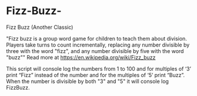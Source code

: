 # Fizz-Buzz-
Fizz Buzz (Another Classic)

"Fizz buzz is a group word game for children to teach them about division. Players take turns to count incrementally, replacing any number divisible by three with the word "fizz", and any number divisible by five with the word "buzz""
Read more at https://en.wikipedia.org/wiki/Fizz_buzz

This script will console log the numbers from 1 to 100 and for multiples of ‘3’ print “Fizz” instead of the number and for the multiples of ‘5’ print “Buzz”. When the number is divisible by both "3" and "5" it will console log FizzBuzz. 
